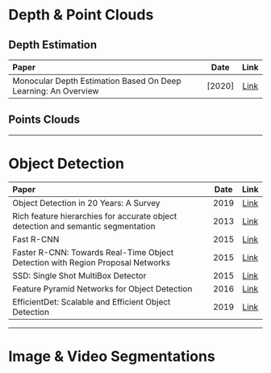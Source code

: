 # Depth & Point Clouds
## Depth Estimation
| Paper | Date | Link | 
|:----|:----:|:----:|
| Monocular Depth Estimation Based On Deep Learning: An Overview | [2020] | [Link](https://arxiv.org/abs/2003.06620) | 
## Points Clouds  
  

***
# Object Detection 
| Paper | Date | Link | 
|:----|:----:|:----:|
| Object Detection in 20 Years: A Survey | 2019 | [Link](https://arxiv.org/abs/1905.05055) |   
| Rich feature hierarchies for accurate object detection and semantic segmentation | 2013 | [Link](https://arxiv.org/abs/1311.2524) | 
| Fast R-CNN | 2015 | [Link](https://arxiv.org/abs/1504.08083) | 
| Faster R-CNN: Towards Real-Time Object Detection with Region Proposal Networks | 2015 | [Link](https://arxiv.org/abs/1506.01497) | 
| SSD: Single Shot MultiBox Detector | 2015 | [Link](https://arxiv.org/abs/1512.02325) | 
| Feature Pyramid Networks for Object Detection | 2016 | [Link](https://arxiv.org/abs/1612.03144) | 
| EfficientDet: Scalable and Efficient Object Detection | 2019 | [Link](https://arxiv.org/abs/1911.09070) | 
  

***
# Image & Video Segmentations
